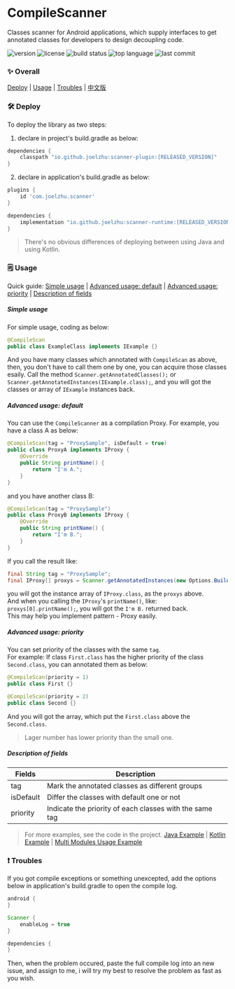 # CompileScanner
Classes scanner for Android applications, which supply interfaces to get annotated classes for developers to design decoupling code.

![version](https://img.shields.io/maven-central/v/io.github.joelzhu/scanner-runtime?color=blue&label=version&style=for-the-badge)
![license](https://img.shields.io/github/license/JoelZhu/CompileScanner?style=for-the-badge)
![build status](https://img.shields.io/github/actions/workflow/status/JoelZhu/CompileScanner/android.yml?branch=main&style=for-the-badge)
![top language](https://img.shields.io/github/languages/top/JoelZhu/CompileScanner?color=orange&style=for-the-badge)
![last commit](https://img.shields.io/github/last-commit/JoelZhu/CompileScanner?color=pink&label=commited&style=for-the-badge)

### ✨ Overall
<a href="#%EF%B8%8F-deploy">Deploy</a> | <a href="#%EF%B8%8F-usage">Usage</a> | <a href="#-troubles">Troubles</a> | <a href="https://github.com/JoelZhu/CompileScanner/blob/main/README_zh.md">中文版</a>

### 🛠️ Deploy
To deploy the library as two steps:
1. declare in project's build.gradle as below:
```groovy
dependencies {
    classpath "io.github.joelzhu:scanner-plugin:[RELEASED_VERSION]"
}
```
2. declare in application's build.gradle as below:
```groovy
plugins {
    id 'com.joelzhu.scanner'
}

dependencies {
    implementation "io.github.joelzhu:scanner-runtime:[RELEASED_VERSION]"
}
```
> There's no obvious differences of deploying between using Java and using Kotlin.

### 🗒️ Usage
Quick guide: <a href="#simple-usage">Simple usage</a> | <a href="#advanced-usage-default">Advanced usage: default</a> | <a href="#advanced-usage-priority">Advanced usage: priority</a> | <a href="#description-of-fields">Description of fields</a>

##### Simple usage
For simple usage, coding as below:
```java
@CompileScan
public class ExampleClass implements IExample {}
```
And you have many classes which annotated with ```CompileScan``` as above, then, you don't have to call them one by one, you can acquire those classes esaily. Call the method ```Scanner.getAnnotatedClasses();``` or ```Scanner.getAnnotatedInstances(IExample.class);```, and you will got the classes or array of ```IExample``` instances back.

##### Advanced usage: default
You can use the ```CompileScanner``` as a compilation Proxy. For example, you have a class A as below:
```java
@CompileScan(tag = "ProxySample", isDefault = true)
public class ProxyA implements IProxy {
    @Override
    public String printName() {
        return "I'm A.";
    }
}
```
and you have another class B:
```java
@CompileScan(tag = "ProxySample")
public class ProxyB implements IProxy {
    @Override
    public String printName() {
        return "I'm B.";
    }
}
```
If you call the result like:
```java
final String tag = "ProxySample";
final IProxy[] proxys = Scanner.getAnnotatedInstances(new Options.Builder(tag).create(), IProxy.class);
```
you will got the instance array of ```IProxy.class```, as the ```proxys``` above.  
And when you calling the ```IProxy```'s ```printName()```, like: ```proxys[0].printName();```, you will got the ```I'm B.``` returned back.  
This may help you implement pattern - Proxy easily.

##### Advanced usage: priority
You can set priority of the classes with the same ```tag```.  
For example: If class ```First.class``` has the higher priority of the class ```Second.class```, you can annotated them as below:
```java
@CompileScan(priority = 1)
public class First {}
```
```java
@CompileScan(priority = 2)
public class Second {}
```
And you will got the array, which put the ```First.class``` above the ```Second.class```.
> Lager number has lower priority than the small one.

##### Description of fields
| Fields     | Description                                             |
|------------|---------------------------------------------------------|
| tag        | Mark the annotated classes as different groups          |
| isDefault  | Differ the classes with default one or not              |
| priority   | Indicate the priority of each classes with the same tag |

> For more examples, see the code in the project. [Java Example](https://github.com/JoelZhu/CompileScanner/tree/main/app_sample_java) | [Kotlin Example](https://github.com/JoelZhu/CompileScanner/tree/main/app_sample_kotlin) | [Multi Modules Usage Example](https://github.com/JoelZhu/CompileScanner/tree/main/app_sample_multimodule_app)

### ❗ Troubles
If you got compile exceptions or something unexcepted, add the options below in application's build.gradle to open the compile log.
```groovy
android {
}

Scanner {
    enableLog = true
}

dependencies {
}
```
Then, when the problem occured, paste the full compile log into an new issue, and assign to me, i will try my best to resolve the problem as fast as you wish.
